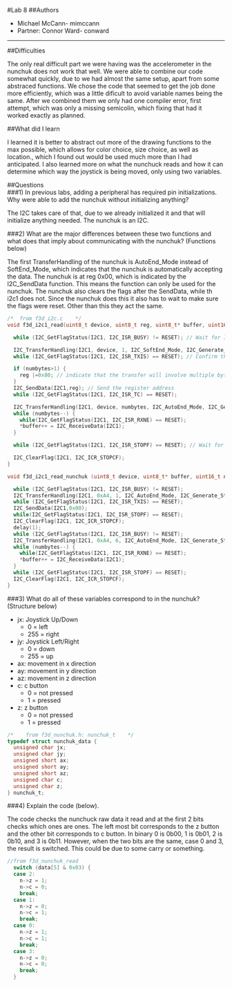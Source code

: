#Lab 8 
##Authors  
* Michael McCann- mimccann
* Partner: Connor Ward- conward
  
---

##Difficulties  

The only real difficult part we were having was the accelerometer in the nunchuk does not work that well.  We were able to combine our code somewhat quickly, due to we had almost the same setup, apart from some abstraced functions.  We chose the code that seemed to get the job done more efficiently, which was a little dificult to avoid variable names being the same.  After we combined them we only had one compiler error, first attempt, which was only a missing semicolin, which fixing that had it worked exactly as planned.

##What did I learn  

I learned it is better to abstract out more of the drawing functions to the max possible, which allows for color choice, size choice, as well as location., which I found out would be used much more than I had anticipated.  I also learned more on what the nunchuck reads and how it can determine which way the joystick is being moved, only using two variables.  

##Questions  
###1) In previous labs, adding a peripheral has required pin initializations. Why were able to add the nunchuk without initializing anything?

The I2C takes care of that, due to we already initialized it and that will initialize anything needed.  The nunchuk is an I2C.

###2) What are the major differences between these two functions and what does that imply about communicating with the nunchuk? (Functions below)  

The first TransferHandling of the nunchuk is AutoEnd_Mode instead of SoftEnd_Mode, which indicates that the nunchuk is automatically accepting the data.  The nunchuk is at reg 0x00, which is indicated by the I2C_SendData function.  This means the function can only be used for the nunchuk.  The nunchuk also clears the flags after the SendData, while th i2c1 does not.  Since the nunchuk does this it also has to wait to make sure the flags were reset.  Other than this they act the same.

```c
/*  from f3d_i2c.c    */
void f3d_i2c1_read(uint8_t device, uint8_t reg, uint8_t* buffer, uint16_t numbytes) {

  while (I2C_GetFlagStatus(I2C1, I2C_ISR_BUSY) != RESET); // Wait for I2C to become free

  I2C_TransferHandling(I2C1, device, 1, I2C_SoftEnd_Mode, I2C_Generate_Start_Write); // Send start and device address
  while (I2C_GetFlagStatus(I2C1, I2C_ISR_TXIS) == RESET); // Confirm that the transmitter empty

  if (numbytes>1) {
    reg |=0x80; // indicate that the transfer will involve multiple bytes
  }
  I2C_SendData(I2C1,reg); // Send the register address
  while (I2C_GetFlagStatus(I2C1, I2C_ISR_TC) == RESET);

  I2C_TransferHandling(I2C1, device, numbytes, I2C_AutoEnd_Mode, I2C_Generate_Start_Read);
  while (numbytes--) {
    while(I2C_GetFlagStatus(I2C1, I2C_ISR_RXNE) == RESET);
    *buffer++ = I2C_ReceiveData(I2C1);
  }

  while (I2C_GetFlagStatus(I2C1, I2C_ISR_STOPF) == RESET); // Wait for stop flag generation

  I2C_ClearFlag(I2C1, I2C_ICR_STOPCF);
}

void f3d_i2c1_read_nunchuk (uint8_t device, uint8_t* buffer, uint16_t numbytes) {

  while (I2C_GetFlagStatus(I2C1, I2C_ISR_BUSY) != RESET);
  I2C_TransferHandling(I2C1, 0xA4, 1, I2C_AutoEnd_Mode, I2C_Generate_Start_Write);
  while (I2C_GetFlagStatus(I2C1, I2C_ISR_TXIS) == RESET);
  I2C_SendData(I2C1,0x00);
  while(I2C_GetFlagStatus(I2C1, I2C_ISR_STOPF) == RESET);
  I2C_ClearFlag(I2C1, I2C_ICR_STOPCF);
  delay(1);
  while (I2C_GetFlagStatus(I2C1, I2C_ISR_BUSY) != RESET);
  I2C_TransferHandling(I2C1, 0xA4, 6, I2C_AutoEnd_Mode, I2C_Generate_Start_Read);
  while (numbytes--) {
    while(I2C_GetFlagStatus(I2C1, I2C_ISR_RXNE) == RESET);
    *buffer++ = I2C_ReceiveData(I2C1);
  }
  while (I2C_GetFlagStatus(I2C1, I2C_ISR_STOPF) == RESET);
  I2C_ClearFlag(I2C1, I2C_ICR_STOPCF);
}
```

###3) What do all of these variables correspond to in the nunchuk? (Structure below)  

* jx: Joystick Up/Down
  - 0 = left
  - 255 = right  
* jy: Joystick Left/Right
  - 0 = down
  - 255 = up  
* ax: movement in x direction
* ay: movement in y direction
* az: movement in z direction
* c: c button
  - 0 = not pressed
  - 1 = pressed
* z: z button
  - 0 = not pressed
  - 1 = pressed  

```c
/*    from f3d_nunchuk.h: nunchuk_t    */
typedef struct nunchuk_data { 
  unsigned char jx;
  unsigned char jy;
  unsigned short ax;
  unsigned short ay;
  unsigned short az;
  unsigned char c;
  unsigned char z;
} nunchuk_t; 
```

###4) Explain the code (below).

The code checks the nunchuck raw data it read and at the first 2 bits checks which ones are ones.  The left most bit corresponds to the z button and the other bit corresponds to c button.  In binary 0 is 0b00, 1 is 0b01, 2 is 0b10, and 3 is 0b11.  However, when the two bits are the same, case 0 and 3, the result is switched.  This could be due to some carry or something.

```c
//from f3d_nunchuk_read
  switch (data[5] & 0x03) {
  case 2:
    n->z = 1;
    n->c = 0;
    break;
  case 1:
    n->z = 0;
    n->c = 1;
    break;
  case 0:
    n->z = 1;
    n->c = 1;
    break;
  case 3:
    n->z = 0;
    n->c = 0;
    break;
  }
```
